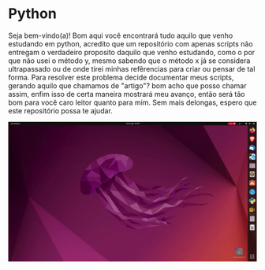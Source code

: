 # Python
Seja bem-vindo(a)! Bom aqui você encontrará tudo aquilo que venho estudando em python, acredito que um repositório com apenas scripts não entregam o verdadeiro proposito daquilo que venho estudando,
como o por que não usei o método y, mesmo sabendo que o método x já se considera ultrapassado ou de onde tirei minhas refêrencias para criar ou pensar de tal forma. Para resolver este problema decide documentar meus scripts, gerando aquilo que chamamos de "artigo"? bom acho que posso chamar assim, enfim isso de certa maneira mostrará meu avanço, então será tão bom para você caro leitor quanto para mim.
Sem mais delongas, espero que este repositório possa te ajudar.

![Olá,  mundo!](https://github.com/Diogonogueirasantos/Python/blob/main/Ola_mundo.gif)
